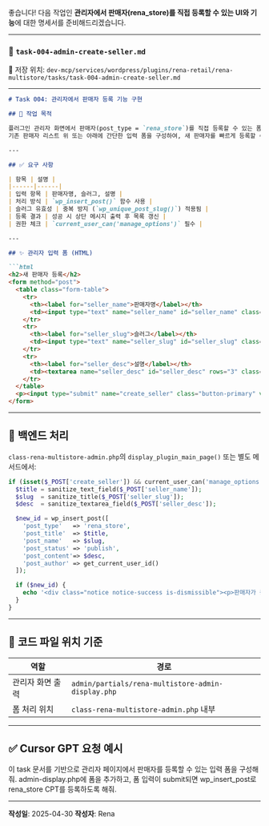 좋습니다!
다음 작업인 **관리자에서 판매자(rena\_store)를 직접 등록할 수 있는 UI와 기능**에 대한 명세서를 준비해드리겠습니다.

---

### 📄 `task-004-admin-create-seller.md`

📁 저장 위치:
`dev-mcp/services/wordpress/plugins/rena-retail/rena-multistore/tasks/task-004-admin-create-seller.md`

---

````markdown
# Task 004: 관리자에서 판매자 등록 기능 구현

## 🧩 작업 목적

플러그인 관리자 화면에서 판매자(post_type = `rena_store`)를 직접 등록할 수 있는 폼을 구현한다.  
기존 판매자 리스트 위 또는 아래에 간단한 입력 폼을 구성하여, 새 판매자를 빠르게 등록할 수 있도록 한다.

---

## ✅ 요구 사항

| 항목 | 설명 |
|------|------|
| 입력 항목 | 판매자명, 슬러그, 설명 |
| 처리 방식 | `wp_insert_post()` 함수 사용 |
| 슬러그 유효성 | 중복 방지 (`wp_unique_post_slug()`) 적용됨 |
| 등록 결과 | 성공 시 상단 메시지 출력 후 목록 갱신 |
| 권한 체크 | `current_user_can('manage_options')` 필수 |

---

## ✨ 관리자 입력 폼 (HTML)

```html
<h2>새 판매자 등록</h2>
<form method="post">
  <table class="form-table">
    <tr>
      <th><label for="seller_name">판매자명</label></th>
      <td><input type="text" name="seller_name" id="seller_name" class="regular-text" required></td>
    </tr>
    <tr>
      <th><label for="seller_slug">슬러그</label></th>
      <td><input type="text" name="seller_slug" id="seller_slug" class="regular-text"></td>
    </tr>
    <tr>
      <th><label for="seller_desc">설명</label></th>
      <td><textarea name="seller_desc" id="seller_desc" rows="3" class="large-text"></textarea></td>
    </tr>
  </table>
  <p><input type="submit" name="create_seller" class="button-primary" value="판매자 등록"></p>
</form>
````

---

## 🧩 백엔드 처리

`class-rena-multistore-admin.php`의 `display_plugin_main_page()` 또는 별도 메서드에서:

```php
if (isset($_POST['create_seller']) && current_user_can('manage_options')) {
  $title = sanitize_text_field($_POST['seller_name']);
  $slug  = sanitize_title($_POST['seller_slug']);
  $desc  = sanitize_textarea_field($_POST['seller_desc']);

  $new_id = wp_insert_post([
    'post_type'   => 'rena_store',
    'post_title'  => $title,
    'post_name'   => $slug,
    'post_status' => 'publish',
    'post_content'=> $desc,
    'post_author' => get_current_user_id()
  ]);

  if ($new_id) {
    echo '<div class="notice notice-success is-dismissible"><p>판매자가 등록되었습니다.</p></div>';
  }
}
```

---

## 📂 코드 파일 위치 기준

| 역할        | 경로                                                 |
| --------- | -------------------------------------------------- |
| 관리자 화면 출력 | `admin/partials/rena-multistore-admin-display.php` |
| 폼 처리 위치   | `class-rena-multistore-admin.php` 내부               |

---

## ✅ Cursor GPT 요청 예시


이 task 문서를 기반으로 관리자 페이지에서
판매자를 등록할 수 있는 입력 폼을 구성해줘.
admin-display.php에 폼을 추가하고,
폼 입력이 submit되면 wp_insert_post로 rena_store CPT를 등록하도록 해줘.


---

**작성일**: 2025-04-30
**작성자**: Rena

```

